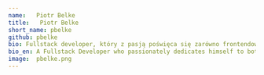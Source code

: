 ```yaml
---
name:   Piotr Belke
title:   Piotr Belke
short_name: pbelke
github: pbelke
bio: Fullstack developer, który z pasją poświęca się zarówno frontendowi, jak i backendowi. Poza pracą rozwija się na siłowni, a w kuchni tworzy wyborne potrawy, łącząc smaki jak linie kodu. To także zapalony gracz, czerpiący radość z wirtualnych światów. 
bio_en: A Fullstack Developer who passionately dedicates himself to both frontend and backend. Outside of work, he thrives in the gym and crafts exquisite dishes in the kitchen, blending flavors much like lines of code. He's also an avid gamer, finding joy in virtual worlds.
image:  pbelke.png
---
```


